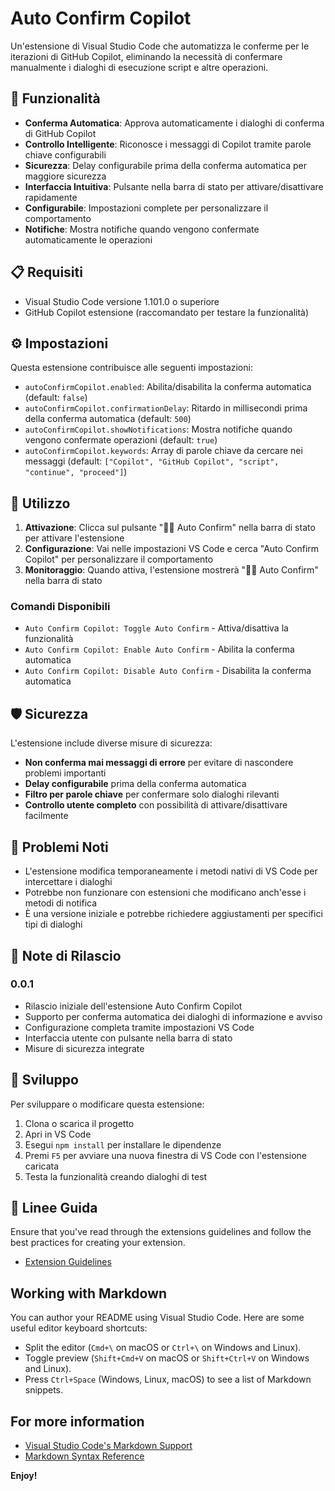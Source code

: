 # Auto Confirm Copilot

Un'estensione di Visual Studio Code che automatizza le conferme per le iterazioni di GitHub Copilot, eliminando la necessità di confermare manualmente i dialoghi di esecuzione script e altre operazioni.

## 🚀 Funzionalità

- **Conferma Automatica**: Approva automaticamente i dialoghi di conferma di GitHub Copilot
- **Controllo Intelligente**: Riconosce i messaggi di Copilot tramite parole chiave configurabili
- **Sicurezza**: Delay configurabile prima della conferma automatica per maggiore sicurezza
- **Interfaccia Intuitiva**: Pulsante nella barra di stato per attivare/disattivare rapidamente
- **Configurabile**: Impostazioni complete per personalizzare il comportamento
- **Notifiche**: Mostra notifiche quando vengono confermate automaticamente le operazioni

## 📋 Requisiti

- Visual Studio Code versione 1.101.0 o superiore
- GitHub Copilot estensione (raccomandato per testare la funzionalità)

## ⚙️ Impostazioni

Questa estensione contribuisce alle seguenti impostazioni:

- `autoConfirmCopilot.enabled`: Abilita/disabilita la conferma automatica (default: `false`)
- `autoConfirmCopilot.confirmationDelay`: Ritardo in millisecondi prima della conferma automatica (default: `500`)
- `autoConfirmCopilot.showNotifications`: Mostra notifiche quando vengono confermate operazioni (default: `true`)
- `autoConfirmCopilot.keywords`: Array di parole chiave da cercare nei messaggi (default: `["Copilot", "GitHub Copilot", "script", "continue", "proceed"]`)

## 🎯 Utilizzo

1. **Attivazione**: Clicca sul pulsante "🤖❌ Auto Confirm" nella barra di stato per attivare l'estensione
2. **Configurazione**: Vai nelle impostazioni VS Code e cerca "Auto Confirm Copilot" per personalizzare il comportamento
3. **Monitoraggio**: Quando attiva, l'estensione mostrerà "🤖✅ Auto Confirm" nella barra di stato

### Comandi Disponibili

- `Auto Confirm Copilot: Toggle Auto Confirm` - Attiva/disattiva la funzionalità
- `Auto Confirm Copilot: Enable Auto Confirm` - Abilita la conferma automatica
- `Auto Confirm Copilot: Disable Auto Confirm` - Disabilita la conferma automatica

## 🛡️ Sicurezza

L'estensione include diverse misure di sicurezza:

- **Non conferma mai messaggi di errore** per evitare di nascondere problemi importanti
- **Delay configurabile** prima della conferma automatica
- **Filtro per parole chiave** per confermare solo dialoghi rilevanti
- **Controllo utente completo** con possibilità di attivare/disattivare facilmente

## 🚨 Problemi Noti

- L'estensione modifica temporaneamente i metodi nativi di VS Code per intercettare i dialoghi
- Potrebbe non funzionare con estensioni che modificano anch'esse i metodi di notifica
- È una versione iniziale e potrebbe richiedere aggiustamenti per specifici tipi di dialoghi

## 📝 Note di Rilascio

### 0.0.1

- Rilascio iniziale dell'estensione Auto Confirm Copilot
- Supporto per conferma automatica dei dialoghi di informazione e avviso
- Configurazione completa tramite impostazioni VS Code
- Interfaccia utente con pulsante nella barra di stato
- Misure di sicurezza integrate

## 🔧 Sviluppo

Per sviluppare o modificare questa estensione:

1. Clona o scarica il progetto
2. Apri in VS Code
3. Esegui `npm install` per installare le dipendenze
4. Premi `F5` per avviare una nuova finestra di VS Code con l'estensione caricata
5. Testa la funzionalità creando dialoghi di test

## 📄 Linee Guida

Ensure that you've read through the extensions guidelines and follow the best practices for creating your extension.

* [Extension Guidelines](https://code.visualstudio.com/api/references/extension-guidelines)

## Working with Markdown

You can author your README using Visual Studio Code. Here are some useful editor keyboard shortcuts:

* Split the editor (`Cmd+\` on macOS or `Ctrl+\` on Windows and Linux).
* Toggle preview (`Shift+Cmd+V` on macOS or `Shift+Ctrl+V` on Windows and Linux).
* Press `Ctrl+Space` (Windows, Linux, macOS) to see a list of Markdown snippets.

## For more information

* [Visual Studio Code's Markdown Support](http://code.visualstudio.com/docs/languages/markdown)
* [Markdown Syntax Reference](https://help.github.com/articles/markdown-basics/)

**Enjoy!**
